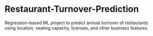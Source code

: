 # Restaurant-Turnover-Prediction
Regression-based ML project to predict annual turnover of restaurants using location, seating capacity, licenses, and other business features.
